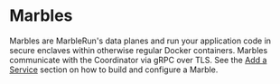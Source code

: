 # Marbles

Marbles are MarbleRun's data planes and run your application code in secure enclaves within otherwise regular Docker containers. Marbles communicate with the Coordinator via gRPC over TLS. See the [Add a Service](workflows/add-service.md) section on how to build and configure a Marble.
